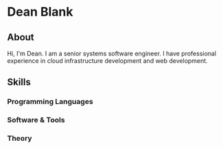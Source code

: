 # Dean Blank

## About
Hi, I'm Dean. I am a senior systems software engineer. I have professional experience in cloud infrastructure development and web development.

## Skills

### Programming Languages

### Software & Tools

### Theory
